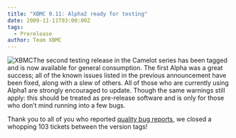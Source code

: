 ```yaml
---
title: "XBMC 9.11: Alpha2 ready for testing"
date: 2009-11-11T03:00:00Z
tags:
  - Prerelease
author: Team XBMC
---
```


![](/images/blog/logo.webp "XBMC")The second testing release in the Camelot series has been tagged and is now available for general consumption. The first Alpha was a great success; all of the known issues listed in the previous announcement have been fixed, along with a slew of others. All of those who are currently using Alpha1 are strongly encouraged to update. Though the same warnings still apply: this should be treated as pre-release software and is only for those who don’t mind running into a few bugs.

Thank you to all of you who reported [quality bug reports](https://kodi.wiki/view/HOW-TO_submit_a_proper_Bug_Report), we closed a whopping 103 tickets between the version tags!
